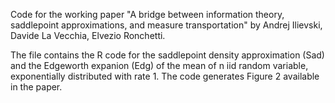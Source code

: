 Code for the working paper "A bridge between information theory, saddlepoint approximations,
and measure transportation" by Andrej Ilievski, Davide La Vecchia, Elvezio Ronchetti.

The file contains the R code for the saddlepoint density approximation (Sad) and the Edgeworth expanion (Edg) of the 
mean of n iid random variable, exponentially distributed with rate 1. The code generates Figure 2 available in the paper.
